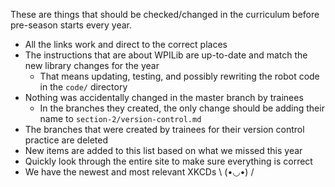 These are things that should be checked/changed in the curriculum before pre-season starts every year.

- All the links work and direct to the correct places
- The instructions that are about WPILib are up-to-date and match the new library changes for the year
    - That means updating, testing, and possibly rewriting the robot code in the `code/` directory
- Nothing was accidentally changed in the master branch by trainees
    - In the branches they created, the only change should be adding their name to `section-2/version-control.md`
- The branches that were created by trainees for their version control practice are deleted
- New items are added to this list based on what we missed this year
- Quickly look through the entire site to make sure everything is correct
- We have the newest and most relevant XKCDs \ (•◡•) /